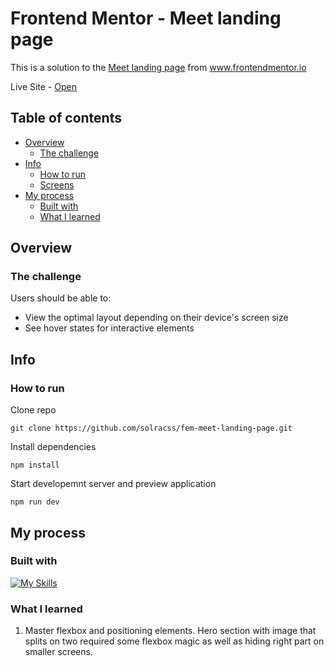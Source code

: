 # Frontend Mentor - Meet landing page

This is a solution to the [Meet landing page](https://www.frontendmentor.io/challenges/meet-landing-page-rbTDS6OUR) from www.frontendmentor.io

Live Site - [Open]()

## Table of contents

- [Overview](#overview)
  - [The challenge](#the-challenge)
- [Info](#info)
  - [How to run](#how-to-run)
  - [Screens](#screens)
- [My process](#my-process)
  - [Built with](#built-with)
  - [What I learned](#what-i-learned)

## Overview

### The challenge

Users should be able to:

- View the optimal layout depending on their device's screen size
- See hover states for interactive elements

## Info

### How to run

Clone repo

```
git clone https://github.com/solracss/fem-meet-landing-page.git
```

Install dependencies

```
npm install
```

Start developemnt server and preview application

```
npm run dev
```

## My process

### Built with

[![My Skills](https://skillicons.dev/icons?i=html,css,sass,vscode,vite)](https://skillicons.dev)

### What I learned

1. Master flexbox and positioning elements. Hero section with image that splits on two required some flexbox magic as well as hiding right part on smaller screens.

